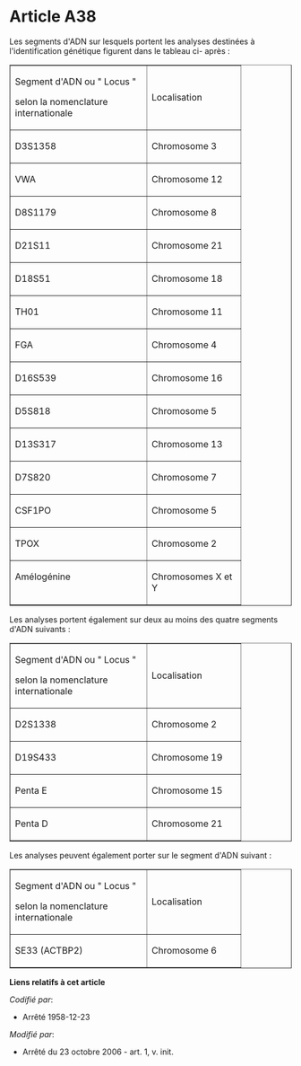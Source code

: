 # Article A38

Les segments d'ADN sur lesquels portent les analyses destinées à l'identification génétique figurent dans le tableau ci-
après : 

<table width="378" cellpadding="0" align="center" cellspacing="0" border="1">
  <tbody>
    <tr>
      <td width="227">

Segment d'ADN ou " Locus "

selon la nomenclature internationale

</td>
      <td width="151">

Localisation

</td>
    </tr>
    <tr>
      <td width="227" valign="top">

D3S1358

</td>
      <td width="151" valign="top">

Chromosome 3

</td>
    </tr>
    <tr>
      <td valign="top" width="227">

VWA

</td>
      <td valign="top" width="151">

Chromosome 12

</td>
    </tr>
    <tr>
      <td width="227" valign="top">

D8S1179

</td>
      <td valign="top" width="151">

Chromosome 8

</td>
    </tr>
    <tr>
      <td width="227" valign="top">

D21S11

</td>
      <td valign="top" width="151">

Chromosome 21

</td>
    </tr>
    <tr>
      <td width="227" valign="top">

D18S51

</td>
      <td width="151" valign="top">

Chromosome 18

</td>
    </tr>
    <tr>
      <td width="227" valign="top">

TH01

</td>
      <td valign="top" width="151">

Chromosome 11

</td>
    </tr>
    <tr>
      <td valign="top" width="227">

FGA 

</td>
      <td width="151" valign="top">

Chromosome 4

</td>
    </tr>
    <tr>
      <td width="227" valign="top">

D16S539

</td>
      <td width="151" valign="top">

Chromosome 16

</td>
    </tr>
    <tr>
      <td valign="top" width="227">

D5S818

</td>
      <td width="151" valign="top">

Chromosome 5

</td>
    </tr>
    <tr>
      <td valign="top" width="227">

D13S317

</td>
      <td valign="top" width="151">

Chromosome 13

</td>
    </tr>
    <tr>
      <td valign="top" width="227">

D7S820 

</td>
      <td width="151" valign="top">

Chromosome 7

</td>
    </tr>
    <tr>
      <td width="227" valign="top">

CSF1PO

</td>
      <td width="151" valign="top">

Chromosome 5

</td>
    </tr>
    <tr>
      <td valign="top" width="227">

TPOX

</td>
      <td valign="top" width="151">

Chromosome 2

</td>
    </tr>
    <tr>
      <td valign="top" width="227">

Amélogénine

</td>
      <td valign="top" width="151">

Chromosomes X et Y

</td>
    </tr>
  </tbody>
</table>

Les analyses portent également sur deux au moins des quatre segments d'ADN suivants :

<table border="1" align="center" cellspacing="0" width="378" cellpadding="0">
  <tbody>
    <tr>
      <td width="227">

Segment d'ADN ou " Locus "

selon la nomenclature internationale

</td>
      <td width="151">

Localisation

</td>
    </tr>
    <tr>
      <td valign="top" width="227">

D2S1338 

</td>
      <td valign="top" width="151">

Chromosome 2

</td>
    </tr>
    <tr>
      <td valign="top" width="227">

D19S433

</td>
      <td valign="top" width="151">

Chromosome 19

</td>
    </tr>
    <tr>
      <td valign="top" width="227">

Penta E

</td>
      <td valign="top" width="151">

Chromosome 15

</td>
    </tr>
    <tr>
      <td width="227" valign="top">

Penta D

</td>
      <td valign="top" width="151">

Chromosome 21

</td>
    </tr>
  </tbody>
</table>

Les analyses peuvent également porter sur le segment d'ADN suivant :

<table cellpadding="0" align="center" border="1" width="378" cellspacing="0">
  <tbody>
    <tr>
      <td width="227">

Segment d'ADN ou " Locus "

selon la nomenclature internationale

</td>
      <td width="151">

Localisation

</td>
    </tr>
    <tr>
      <td width="227" valign="top">

SE33 (ACTBP2)

</td>
      <td width="151" valign="top">

Chromosome 6

</td>
    </tr>
  </tbody>
</table>

**Liens relatifs à cet article**

_Codifié par_:

  - Arrêté 1958-12-23

_Modifié par_:

  - Arrêté du 23 octobre 2006 - art. 1, v. init.
